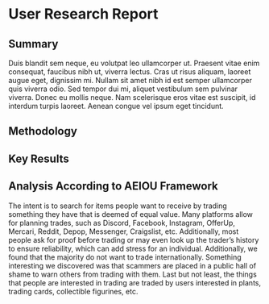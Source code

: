 # User Research Report
## Summary
Duis blandit sem neque, eu volutpat leo ullamcorper ut. Praesent vitae enim consequat, faucibus nibh ut, viverra lectus. Cras ut risus aliquam, laoreet augue eget, dignissim mi. Nullam sit amet nibh id est semper ullamcorper quis viverra odio. Sed tempor dui mi, aliquet vestibulum sem pulvinar viverra. Donec eu mollis neque. Nam scelerisque eros vitae est suscipit, id interdum turpis laoreet. Aenean congue vel ipsum eget tincidunt.


## Methodology
## Key Results
## Analysis According to AEIOU Framework
The intent is to search for items people want to receive by trading something they have that is deemed of equal value. Many platforms allow for planning trades, such as Discord, Facebook, Instagram, OfferUp, Mercari, Reddit, Depop, Messenger, Craigslist, etc. Additionally, most people ask for proof before trading or may even look up the trader’s history to ensure reliability, which can add stress for an individual. Additionally, we found that the majority do not want to trade internationally. Something interesting we discovered was that scammers are placed in a public hall of shame to warn others from trading with them. Last but not least, the things that people are interested in trading are traded by users interested in plants, trading cards, collectible figurines, etc.